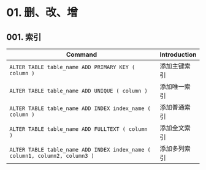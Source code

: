# 01. 删、改、增

## 001. 索引

| Command | Introduction |
| -- | -- |
| `ALTER TABLE table_name ADD PRIMARY KEY ( column )` | 添加主键索引 |
| `ALTER TABLE table_name ADD UNIQUE ( column )` | 添加唯一索引 |
| `ALTER TABLE table_name ADD INDEX index_name ( column )` | 添加普通索引 |
| `ALTER TABLE table_name ADD FULLTEXT ( column )` | 添加全文索引 |
| `ALTER TABLE table_name ADD INDEX index_name ( column1, column2, column3 )` | 添加多列索引 |
